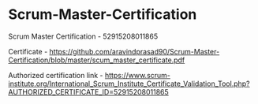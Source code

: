 # Scrum-Master-Certification
Scrum Master Certification - 52915208011865 

Certificate - https://github.com/aravindprasad90/Scrum-Master-Certification/blob/master/scum_master_certificate.pdf 

Authorized certification link - https://www.scrum-institute.org/International_Scrum_Institute_Certificate_Validation_Tool.php?AUTHORIZED_CERTIFICATE_ID=52915208011865 
